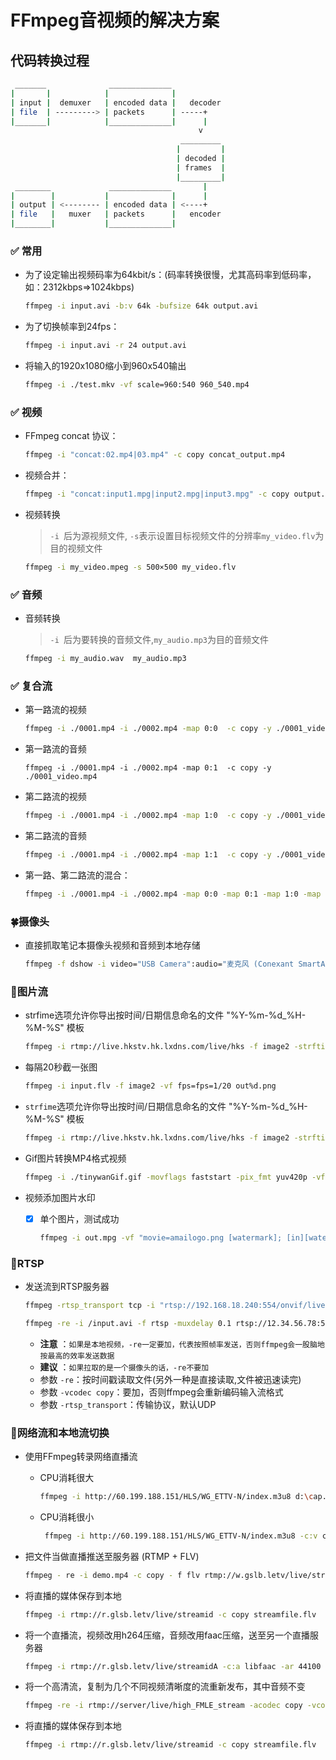 # FFmpeg音视频的解决方案
##  代码转换过程 

```bash
 _______              ______________
|       |            |              |
| input |  demuxer   | encoded data |   decoder
| file  | ---------> | packets      | -----+
|_______|            |______________|      |
                                          v
                                      _________
                                     |         |
                                     | decoded |
                                     | frames  |
                                     |_________|
 ________             ______________       |
|        |           |              |      |
| output | <-------- | encoded data | <----+
| file   |   muxer   | packets      |   encoder
|________|           |______________|

```

###  :white_check_mark: 常用
+  为了设定输出视频码率为64kbit/s：(码率转换很慢，尤其高码率到低码率，如：2312kbps=>1024kbps)     

    ```bash
    ffmpeg -i input.avi -b:v 64k -bufsize 64k output.avi
    ```
+  为了切换帧率到24fps：   
  
    ```bash
    ffmpeg -i input.avi -r 24 output.avi
    ```
+  将输入的1920x1080缩小到960x540输出  
 
    ```bash
    ffmpeg -i ./test.mkv -vf scale=960:540 960_540.mp4
    ```
        
###  :white_check_mark: 视频
+  FFmpeg concat 协议：  
   
    ```bash
    ffmpeg -i "concat:02.mp4|03.mp4" -c copy concat_output.mp4
    ```
+  视频合并：   
   
    ```bash
    ffmpeg -i "concat:input1.mpg|input2.mpg|input3.mpg" -c copy output.mpg
    ```   
+  视频转换
   > `-i `后为源视频文件, `-s`表示设置目标视频文件的分辨率`my_video.flv`为目的视频文件 
   
    ```bash
    ffmpeg -i my_video.mpeg -s 500×500 my_video.flv
    ```            
    
###  :white_check_mark: 音频 
+  音频转换
   > `-i `后为要转换的音频文件,`my_audio.mp3`为目的音频文件 

    ```bash
    ffmpeg -i my_audio.wav  my_audio.mp3
    ```
    
###  :white_check_mark: 复合流
+  第一路流的视频

    ```bash
    ffmpeg -i ./0001.mp4 -i ./0002.mp4 -map 0:0  -c copy -y ./0001_video.mp4
    ```    
+  第一路流的音频  

    ```
    ffmpeg -i ./0001.mp4 -i ./0002.mp4 -map 0:1  -c copy -y ./0001_video.mp4
    ```    
*  第二路流的视频  

    ```bash
    ffmpeg -i ./0001.mp4 -i ./0002.mp4 -map 1:0  -c copy -y ./0001_video.mp4
    ```    
*  第二路流的音频  

    ```bash
    ffmpeg -i ./0001.mp4 -i ./0002.mp4 -map 1:1  -c copy -y ./0001_video.mp4  
    ```    
*  第一路、第二路流的混合： 
 
    ```bash
    ffmpeg -i ./0001.mp4 -i ./0002.mp4 -map 0:0 -map 0:1 -map 1:0 -map 1:1  -c copy -y ./0001_0002_audio_video.mp4
    ```    
### :four_leaf_clover:摄像头
+  直接抓取笔记本摄像头视频和音频到本地存储     

    ```bash
    ffmpeg -f dshow -i video="USB Camera":audio="麦克风 (Conexant SmartAudio HD)" -vcodec libx264 -acodec copy -preset:v ultrafast ./tinywan_computer_out.mpg
    ```    
### :rose:图片流
+  strfime选项允许你导出按时间/日期信息命名的文件 "%Y-%m-%d_%H-%M-%S" 模板
       
    ```bash
    ffmpeg -i rtmp://live.hkstv.hk.lxdns.com/live/hks -f image2 -strftime 1 "%Y-%m-%d_%H-%M-%S.jpg"
    ```    
+  每隔20秒截一张图    
   
    ```bash
    ffmpeg -i input.flv -f image2 -vf fps=fps=1/20 out%d.png
    ```    
+  `strfime`选项允许你导出按时间/日期信息命名的文件 "%Y-%m-%d_%H-%M-%S" 模板 
      
    ```bash
    ffmpeg -i rtmp://live.hkstv.hk.lxdns.com/live/hks -f image2 -strftime 1 "%Y-%m-%d_%H-%M-%S.jpg"
    ```    
+  Gif图片转换MP4格式视频 
  
    ```bash
    ffmpeg -i ./tinywanGif.gif -movflags faststart -pix_fmt yuv420p -vf "scale=trunc(iw/2)*2:trunc(ih/2)*2" -f mp4 ./TinywanGifvideo.mp4
    ```
*  视频添加图片水印  
    - [x] 单个图片，测试成功   
    
        ```bash
        ffmpeg -i out.mpg -vf "movie=amailogo.png [watermark]; [in][watermark] overlay=10:10" tinywanVideologo.mp4
        ```
   
### :sunflower:RTSP
+  发送流到RTSP服务器     

    ```bash
    ffmpeg -rtsp_transport tcp -i "rtsp://192.168.18.240:554/onvif/live/1" -vcodec copy -f rtsp -muxdelay 0.1 rtsp://server/live.sdp
    ```    
    
    ```bash
    ffmpeg -re -i /input.avi -f rtsp -muxdelay 0.1 rtsp://12.34.56.78:5545/abc
    ``` 
    +  __注意__ ：`如果是本地视频，-re一定要加，代表按照帧率发送，否则ffmpeg会一股脑地按最高的效率发送数据`
    +  __建议__ ：`如果拉取的是一个摄像头的话，-re不要加`
    +  参数 `-re`：按时间戳读取文件(另外一种是直接读取,文件被迅速读完)
    +  参数 `-vcodec copy`：要加，否则ffmpeg会重新编码输入流格式
    +  参数 `-rtsp_transport`：传输协议，默认UDP   
     
### :hibiscus:网络流和本地流切换
+  使用FFmpeg转录网络直播流     
   +  CPU消耗很大
    
        ```bash
        ffmpeg -i http://60.199.188.151/HLS/WG_ETTV-N/index.m3u8 d:\cap.mp4
        ```    
   +  CPU消耗很小
        ```bash
         ffmpeg -i http://60.199.188.151/HLS/WG_ETTV-N/index.m3u8 -c:v copy -c:a copy -bsf:a aac_adtstoasc d:\cap.mp4
        ``` 
+  把文件当做直播推送至服务器 (RTMP + FLV)     

    ```bash
    ffmpeg - re -i demo.mp4 -c copy - f flv rtmp://w.gslb.letv/live/streamid
    ```  
+  将直播的媒体保存到本地     

    ```bash
    ffmpeg -i rtmp://r.glsb.letv/live/streamid -c copy streamfile.flv
    ```
+  将一个直播流，视频改用h264压缩，音频改用faac压缩，送至另一个直播服务器    

    ```bash
    ffmpeg -i rtmp://r.glsb.letv/live/streamidA -c:a libfaac -ar 44100 -ab 48k -c:v libx264 -vpre slow -vpre baseline -f flv rtmp://w.glsb.letv/live/streamb
    ```
+  将一个高清流，复制为几个不同视频清晰度的流重新发布，其中音频不变     

    ```bash
    ffmpeg -re -i rtmp://server/live/high_FMLE_stream -acodec copy -vcodec x264lib -s 640×360 -b 500k -vpre medium -vpre baseline rtmp://server/live/baseline_500k -acodec copy -vcodec x264lib -s 480×272 -b 300k -vpre medium -vpre baseline rtmp://server/live/baseline_300k -acodec copy -vcodec x264lib -s 320×200 -b 150k -vpre medium -vpre baseline rtmp://server/live/baseline_150k -acodec libfaac -vn -ab 48k rtmp://server/live/audio_only_AAC_48k
    ```
+  将直播的媒体保存到本地     

    ```bash
    ffmpeg -i rtmp://r.glsb.letv/live/streamid -c copy streamfile.flv
    ```

